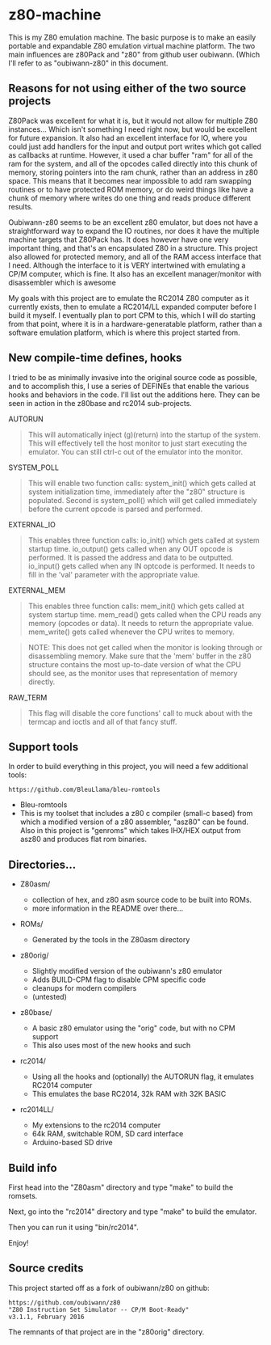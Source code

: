 # z80-machine

This is my Z80 emulation machine. The basic purpose is to make an
easily portable and expandable Z80 emulation virtual machine platform.
The two main influences are z80Pack and "z80" from github user
oubiwann. (Which I'll refer to as "oubiwann-z80" in this document.

## Reasons for not using either of the two source projects

Z80Pack was excellent for what it is, but it would not allow for
multiple Z80 instances... Which isn't something I need right now,
but would be excellent for future expansion.  It also had an excellent
interface for IO, where you could just add handlers for the input
and output port writes which got called as callbacks at runtime.
However, it used a char buffer "ram" for all of the ram for the
system, and all of the opcodes called directly into this chunk of
memory, storing pointers into the ram chunk, rather than an address
in z80 space.  This means that it becomes near impossible to add
ram swapping routines or to have protected ROM memory, or do weird
things like have a chunk of memory where writes do one thing and
reads produce different results.

Oubiwann-z80 seems to be an excellent z80 emulator, but does not
have a straightforward way to expand the IO routines, nor does it
have the multiple machine targets that Z80Pack has.  It does however
have one very important thing, and that's an encapsulated Z80 in a
structure.  This project also allowed for protected memory, and all
of the RAM access interface that I need. Although the interface to
it is VERY intertwined with emulating a CP/M computer, which is
fine.  It also has an excellent manager/monitor with disassembler
which is awesome

My goals with this project are to emulate the RC2014 Z80 computer
as it currently exists, then to emulate a RC2014/LL expanded computer
before I build it myself.  I eventually plan to port CPM to this,
which I will do starting from that point, where it is in a
hardware-generatable platform, rather than a software emulation
platform, which is where this project started from.

## New compile-time defines, hooks

I tried to be as minimally invasive into the original source code as
possible, and to accomplish this, I use a series of DEFINEs that 
enable the various hooks and behaviors in the code. I'll list out
the additions here.  They can be seen in action in the z80base and 
rc2014 sub-projects.

AUTORUN

> This will automatically inject (g)(return) into the startup
> of the system. This will effectively tell the host monitor to
> just start executing the emulator.  You can still ctrl-c out 
> of the emulator into the monitor.

SYSTEM\_POLL

> This will enable two function calls:  system\_init() which gets called
> at system initialization time, immediately after the "z80" structure
> is populated.  Second is system\_poll() which will get called 
> immediately before the current opcode is parsed and performed.

EXTERNAL\_IO

> This enables three function calls: io\_init() which gets called at 
> system startup time.  io\_output() gets called when any OUT opcode
> is performed.  It is passed the address and data to be outputted. 
> io\_input() gets called when any IN optcode is performed.  It 
> needs to fill in the 'val' parameter with the appropriate value.

EXTERNAL\_MEM

> This enables three function calls: mem\_init() which gets called at 
> system startup time.  mem\_read() gets called when the CPU reads 
> any memory (opcodes or data).  It needs to return the appropriate 
> value.  mem\_write() gets called whenever the CPU writes to memory.

> NOTE: This does not get called when the monitor is looking through
> or disassembling memory.  Make sure that the 'mem' buffer in the
> z80 structure contains the most up-to-date version of what the 
> CPU should see, as the monitor uses that representation of memory
> directly.

RAW\_TERM

> This flag will disable the core functions' call to muck about 
> with the termcap and ioctls and all of that fancy stuff.

## Support tools

In order to build everything in this project, you will need a few
additional tools:

    https://github.com/BleuLlama/bleu-romtools

- Bleu-romtools
- This is my toolset that includes a z80 c compiler (small-c based) 
  from which a modified version of a z80 assembler, "asz80" can be
  found.  Also in this project is "genroms" which takes IHX/HEX output
  from asz80 and produces flat rom binaries.


## Directories...

- Z80asm/
    -  collection of hex, and z80 asm source code to be built into ROMs.
    -  more information in the README over there...

- ROMs/
    -  Generated by the tools in the Z80asm directory

- z80orig/
    -  Slightly modified version of the oubiwann's z80 emulator
    -  Adds BUILD-CPM flag to disable CPM specific code
    -  cleanups for modern compilers
    -  (untested)

- z80base/
    -  A basic z80 emulator using the "orig" code, but with no CPM support
    -  This also uses most of the new hooks and such

- rc2014/
    - Using all the hooks and (optionally) the AUTORUN flag, it
      emulates RC2014 computer
    - This emulates the base RC2014, 32k RAM with 32K BASIC

- rc2014LL/
    - My extensions to the rc2014 computer
    - 64k RAM, switchable ROM, SD card interface
    - Arduino-based SD drive

## Build info

First head into the "Z80asm" directory and type "make" to build the
romsets.

Next, go into the "rc2014" directory and type "make" to build the
emulator.

Then you can run it using "bin/rc2014".

Enjoy!

## Source credits

This project started off as a fork of oubiwann/z80 on github:

	https://github.com/oubiwann/z80
	"Z80 Instruction Set Simulator -- CP/M Boot-Ready"
	v3.1.1, February 2016

The remnants of that project are in the "z80orig" directory.
